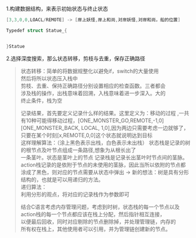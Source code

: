 
1.构建数据结构，来表示初始状态与终止状态
```c
[3,3,0,0,LOACL/REMOTE] -> [岸上妖怪,岸上和尚,对岸妖怪,对岸和尚，船的位置]

Typedef struct Statue_{


}Statue


```
2.选择深度搜索，那么状态转移，剪枝与去重，保存正确路径  
> 状态转移：简单的将数据规整化以避免if，switch的大量使用  
然后将所以状态压入栈中  
剪枝、去重、保持正确路径分别设置相应的检查函数。三者都会  
涉及栈的操作，出栈意味着回溯，入栈意味着进一步深入。大的  
终止条件，栈为空
>
>记录结果，首先要定义记录什么样的结果。这里定义为：移动的过程
,一共有10种可能得移动过程，[ONE_MONSTER_GO,REMOTE,-1,0]  
[ONE_MONSTER_BACK, LOCAL, 1,0],因为两边只需要考虑一边就够了，  
只要在某个时刻[x,REMOTE,0,0]这个状态就说明达到目标  
这样理解算法：（涂上黑色表示出栈，白色表示未出栈）
状态栈是记录的树的根节点及叶节点组成一条路径,想象为从根长出了  
一条茎叶。状态是茎叶上的节点
记录栈是记录长出茎叶时节点间的茎脉。  
action栈记录的是依附于节点的未使用的茎脉，因此当所以依附的节点都  
涂成了黑色，则对应的节点需要从状态中弹出 -> 
新的想法：树是具有分形结构的，也就是可以用递归的方法。  
递归算法：  
利用分形的观点，将对应的记录栈作为参数即可
>
> 结合C语言考虑内存管理问题，考虑到时树，状态栈的每一个节点以及  
action栈的每一个节点都应该在栈上分配，然后指针相互连接，  
以便最后回收，同时对应剔除的节点删除掉，并处理管理链，内存的  
所有权在栈上，其他使用者可以引用，并为管理链创建新的节点。


